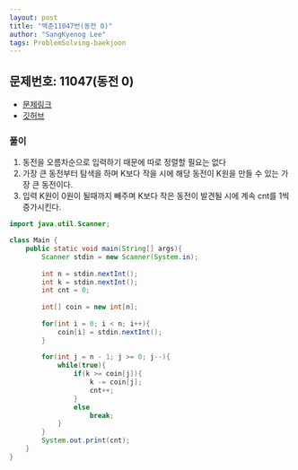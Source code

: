 ```yaml
---
layout: post
title: "백준11047번(동전 0)"
author: "SangKyenog Lee"
tags: ProblemSolving-baekjoon
---
```


## 문제번호: 11047(동전 0)
- [문제링크](https://www.acmicpc.net/problem/11047)
- [깃허브](https://github.com/sksk713/PS/blob/master/1%EC%A3%BC%EC%B0%A8/11047.java)


### 풀이
1. 동전을 오름차순으로 입력하기 때문에 따로 정렬할 필요는 없다
2. 가장 큰 동전부터 탐색을 하며 K보다 작을 시에 해당 동전이 K원을 만들 수 있는 가장 큰 동전이다.
3. 입력 K원이 0원이 될때까지 빼주며 K보다 작은 동전이 발견될 시에 계속 cnt를 1씩 증가시킨다.

```java    
import java.util.Scanner;

class Main {
    public static void main(String[] args){
        Scanner stdin = new Scanner(System.in);
        
        int n = stdin.nextInt();
        int k = stdin.nextInt();
        int cnt = 0;
        
        int[] coin = new int[n];
        
        for(int i = 0; i < n; i++){
            coin[i] = stdin.nextInt();
        }
        
        for(int j = n - 1; j >= 0; j--){
            while(true){
                if(k >= coin[j]){
                    k -= coin[j];
                    cnt++;
                }
                else
                    break;
            }
        }
        System.out.print(cnt);
    }
}
```